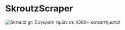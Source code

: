 # SkroutzScraper
![Skroutz.gr: Σύγκριση τιμών σε 4360+ καταστήματα!](https://b.scdn.gr/assets/helmet/el/logo.png)
